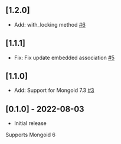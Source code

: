 ## [1.2.0]

- Add: with_locking method [#6](https://github.com/fullhealthmedical/mongoid-locking/pull/6)

## [1.1.1]

- Fix: Fix update embedded association [#5](https://github.com/fullhealthmedical/mongoid-locking/pull/5)

## [1.1.0]

- Add: Support for Mongoid 7.3 [#3](https://github.com/fullhealthmedical/mongoid-locking/pull/3)

## [0.1.0] - 2022-08-03

- Initial release

Supports Mongoid 6
